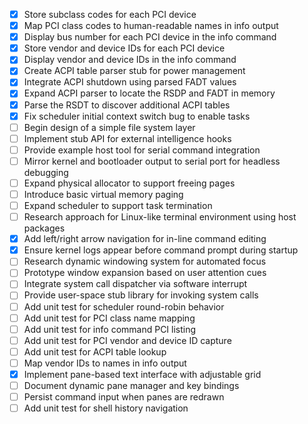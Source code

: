 - [x] Store subclass codes for each PCI device
- [x] Map PCI class codes to human-readable names in info output
- [x] Display bus number for each PCI device in the info command
- [x] Store vendor and device IDs for each PCI device
- [x] Display vendor and device IDs in the info command
- [x] Create ACPI table parser stub for power management
- [x] Integrate ACPI shutdown using parsed FADT values
- [x] Expand ACPI parser to locate the RSDP and FADT in memory
- [x] Parse the RSDT to discover additional ACPI tables
- [x] Fix scheduler initial context switch bug to enable tasks
- [ ] Begin design of a simple file system layer
- [ ] Implement stub API for external intelligence hooks
- [ ] Provide example host tool for serial command integration
- [ ] Mirror kernel and bootloader output to serial port for headless debugging
- [ ] Expand physical allocator to support freeing pages
- [ ] Introduce basic virtual memory paging
- [ ] Expand scheduler to support task termination
- [ ] Research approach for Linux-like terminal environment using host packages
- [x] Add left/right arrow navigation for in-line command editing
- [x] Ensure kernel logs appear before command prompt during startup
- [ ] Research dynamic windowing system for automated focus
- [ ] Prototype window expansion based on user attention cues
- [ ] Integrate system call dispatcher via software interrupt
- [ ] Provide user-space stub library for invoking system calls
- [ ] Add unit test for scheduler round-robin behavior
- [ ] Add unit test for PCI class name mapping
- [ ] Add unit test for info command PCI listing
- [ ] Add unit test for PCI vendor and device ID capture
- [ ] Add unit test for ACPI table lookup
- [ ] Map vendor IDs to names in info output
- [x] Implement pane-based text interface with adjustable grid
- [ ] Document dynamic pane manager and key bindings
- [ ] Persist command input when panes are redrawn
- [ ] Add unit test for shell history navigation
